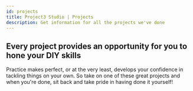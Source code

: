 ```yaml
---
id: projects
title: Project3 Studio | Projects
description: Get information for all the projects we've done
---
```


## Every project provides an opportunity for you to hone your DIY skills

Practice makes perfect, or at the very least, develops your confidence in tackling things on your own. So take on one of these great projects and when you're done, sit back and take pride in having done it yourself!
